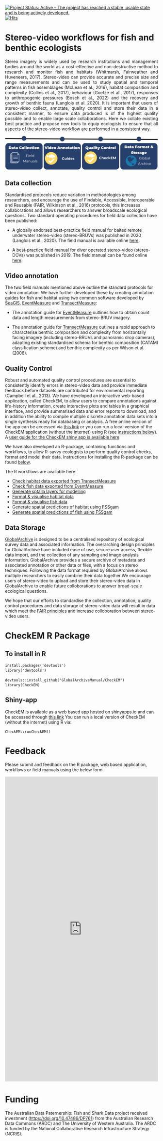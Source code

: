 [![Project Status: Active – The project has reached a stable, usable state and is being actively developed.](https://www.repostatus.org/badges/latest/active.svg)](https://www.repostatus.org/#active)
[![Hits](https://hits.seeyoufarm.com/api/count/incr/badge.svg?url=https%3A%2F%2Fgithub.com%2FGlobalArchiveManual%2FCheckEM&count_bg=%2379C83D&title_bg=%23555555&icon=&icon_color=%23E7E7E7&title=views&edge_flat=false)](https://hits.seeyoufarm.com)

# Stereo-video workflows for fish and benthic ecologists
<p align="justify">Stereo imagery is widely used by research institutions and management bodies around the world as a cost-effective and non-destructive method to research and monitor fish and habitats (Whitmarsh, Fairweather and Huveneers, 2017). Stereo-video can provide accurate and precise size and range measurements and can be used to study spatial and temporal patterns in fish assemblages (McLean et al., 2016), habitat composition and complexity (Collins et al., 2017), behaviour (Goetze et al., 2017), responses to anthropogenic pressures (Bosch et al., 2022) and the recovery and growth of benthic fauna (Langlois et al. 2020). It is important that users of stereo-video collect, annotate, quality control and store their data in a consistent manner, to ensure data produced is of the highest quality possible and to enable large scale collaborations. Here we collate existing best practice and propose new tools to equip ecologists to ensure that all aspects of the stereo-video workflow are performed in a consistent way.

![](man/figures/checkem_workflow.png)

## Data collection
Standardised protocols reduce variation in methodologies among researchers, and encourage the use of Findable, Accessible, Interoperable and Reusable (FAIR, Wilkinson et al., 2016) protocols, this increases collaborations and allows researchers to answer broadscale ecological questions. Two standard operating procedures for field data collection have been published:

* A globally endorsed best-practice field manual for baited remote underwater stereo-video (stereo-BRUVs) was published in 2020 (Langlois et al., 2020). The field manual is available online [here](https://besjournals.onlinelibrary.wiley.com/doi/full/10.1111/2041-210X.13470).

* A best-practice field manual for diver operated stereo-video (stereo-DOVs) was published in 2019. The field manual can be found online [here](https://besjournals.onlinelibrary.wiley.com/doi/full/10.1111/2041-210X.13189).

## Video annotation
The two field manuals mentioned above outline the standard protocols for video annotation. We have further developed these by creating annotation guides for fish and habitat using two common software developed by [SeaGIS](https://www.seagis.com.au/), [EventMeasure](https://www.seagis.com.au/event.html) and [TransectMeasure](https://www.seagis.com.au/transect.html):

* The annotation guide for [EventMeasure](articles/manuals/EventMeasure_annotation_guide.html) outlines how to obtain count data and length measurements from stereo-BRUV imagery.

* The annotation guide for [TransectMeasure](articles/manuals/TransectMeasure_annotation_guide.html) outlines a rapid approach to characterise benthic composition and complexity from horizontally facing imagery (including stereo-BRUVs and panoramic drop cameras), adapting existing standardised schema for benthic composition (CATAMI classification scheme) and benthic complexity as per Wilson et al. (2006).

## Quality Control
Robust and automated quality control procedures are essential to consistently identify errors in stereo-video data and provide immediate feedback before datasets are contributed for environmental reporting (Campbell et al., 2013). We have developed an interactive web-based application, called CheckEM, to allow users to compare annotations against life-history information, create interactive plots and tables in a graphical interface, and provide summarised data and error reports to download, and in addition the ability to compile multiple discrete annotation data sets into a single synthesis ready for databasing or analysis. A free online version of the app can be accessed via [this link](https://marine-ecology.shinyapps.io/CheckEM/) or you can run a local version of the CheckEM application (without the internet) using R (see [instructions below](#shiny-app)). A [user guide for the CheckEM shiny app is available here](articles/manuals/CheckEM_user_guide.html) 

We have also developed an R-package, containing functions and workflows, to allow R-savvy ecologists to perform quality control checks, format and model their data. Instructions for installing the R-package can be found [below](#to-install-in-r).

The R workflows are available here:

* [Check habitat data exported from TransectMeasure](articles/r-workflows/check-habitat.html)
* [Check fish data exported from EventMeasure](articles/r-workflows/check-fish.html)
* [Generate sptaila layers for modelling](articles/r-workflows/spatial-layers.html)
* [Format & visualise habitat data](articles/r-workflows/format-visualise-fish.html)
* [Format & visualise fish data](articles/r-workflows/format-visualise-fish.html)
* [Generate spatial predictions of habitat using FSSgam](articles/r-workflows/habitat-modelling.html)
* [Generate spatial predictions of fish using FSSgam](articles/r-workflows/fish-modelling.html)

## Data Storage
[GlobalArchive](https://globalarchive.org/) is designed to be a centralised repository of ecological survey data and associated information. The overarching design principles for GlobalArchive have included ease of use, secure user access, flexible data import, and the collection of any sampling and image analysis information. GlobalArchive provides a secure archive of metadata and associated annotation or other data or files, with a focus on stereo techniques. Following the data format required by GlobalArchive allows multiple researchers to easily combine their data together.We encourage users of stereo-video to upload and store their stereo-video data in GlobalArchive to enable future colloborations to answer broad-scale ecological questions.

We hope that our efforts to standardise the collection, annotation, quality control procedures and data storage of stereo-video data will result in data which meet the [FAIR principles](https://ardc.edu.au/resource/fair-data/) and increase colloboration between stereo-video users.

# CheckEM R Package
## To install in R
```
install.packages('devtools')
library('devtools')

devtools::install_github("GlobalArchiveManual/CheckEM")
library(CheckEM)
```

## Shiny-app
CheckEM is available as a web based app hosted on shinyapps.io and can be accessed through [this link](https://marine-ecology.shinyapps.io/CheckEM/)
You can run a local version of CheckEM (without the internet) using R via:

```
CheckEM::runCheckEM()
```
# Feedback
Please submit and feedback on the R package, web based application, workflows or field manuals using the below form.

<iframe src="https://docs.google.com/forms/d/e/1FAIpQLSeMIO3UIrkciATxmRA96xs36XejdO6GV-G6yHGXjxZOrzRBVA/viewform?embedded=true" width="100%" height="1000" frameborder="0" marginheight="0" marginwidth="0">Loading…</iframe>

# Funding
The Australian Data Paternership: Fish and Shark Data project received investment (https://doi.org/10.47486/DP761) from the Australian Research Data Commons (ARDC) and The University of Western Australia. The ARDC is funded by the National Collaborative Research Infrastructure Strategy (NCRIS).
</p>
